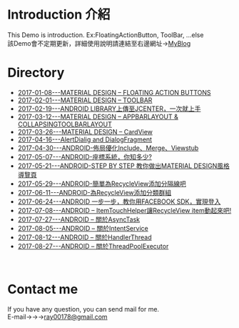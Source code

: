 Introduction 介紹
====
This Demo is introduction. Ex:FloatingActionButton, ToolBar, ...else
<br>該Demo會不定期更新，詳細使用說明請連結至右邊網址→[MyBlog](https://rayzhangweb.wordpress.com/ "Designer:RayZhang")

Directory
====
* [2017-01-08---MATERIAL DESIGN – FLOATING ACTION BUTTONS](https://rayzhangweb.wordpress.com/2017/01/08/material-design-floating-action-buttons-%E4%BD%BF%E7%94%A8/) 
* [2017-02-01---MATERIAL DESIGN – TOOLBAR](https://rayzhangweb.wordpress.com/2017/02/01/material-design-toolbar-%E4%BD%BF%E7%94%A8/)
* [2017-02-19---ANDROID LIBRARY上傳至JCENTER，一次就上手](https://rayzhangweb.wordpress.com/2017/02/19/android-library%E4%B8%8A%E5%82%B3%E8%87%B3jcenter%EF%BC%8C%E4%B8%80%E6%AC%A1%E5%B0%B1%E4%B8%8A%E6%89%8B/)
* [2017-03-12---MATERIAL DESIGN – APPBARLAYOUT & COLLAPSINGTOOLBARLAYOUT](https://rayzhangweb.wordpress.com/2017/03/12/material-design-appbarlayout-collapsingtoolbarlayout-%E4%BD%BF%E7%94%A8/)
* [2017-03-26---MATERIAL DESIGN – CardView](https://rayzhangweb.wordpress.com/2017/03/26/material-design-cardview-%E4%BD%BF%E7%94%A8/?frame-nonce=3803e6640f)
* [2017-04-16---AlertDialig and DialogFragment](https://rayzhangweb.wordpress.com/2017/04/16/android-dialog-and-dialogfragment/)
* [2017-04-30---ANDROID-佈局優化Include、Merge、Viewstub](https://rayzhangweb.wordpress.com/2017/04/30/android-%E4%BD%88%E5%B1%80%E5%84%AA%E5%8C%96include%E3%80%81merge%E3%80%81viewstub/)
* [2017-05-07---ANDROID-座標系統，你知多少?](https://rayzhangweb.wordpress.com/2017/05/07/android-%E5%BA%A7%E6%A8%99%E7%B3%BB%E7%B5%B1%EF%BC%8C%E4%BD%A0%E7%9F%A5%E5%A4%9A%E5%B0%91/?preview_id=1257&preview_nonce=29d3f6d5c1)
* [2017-05-21---ANDROID-STEP BY STEP 教你做出MATERIAL DESIGN風格 導覽頁](https://rayzhangweb.wordpress.com/2017/05/21/android-step-by-step-%E6%95%99%E4%BD%A0%E5%81%9A%E5%87%BAmaterial-design%E9%A2%A8%E6%A0%BC-%E5%B0%8E%E8%A6%BD%E9%A0%81/)
* [2017-05-29---ANDROID-簡單為RecycleView添加分隔線吧](https://rayzhangweb.wordpress.com/2017/05/29/android-%E7%B0%A1%E5%96%AE%E7%82%BArecycleview%E6%B7%BB%E5%8A%A0%E5%88%86%E9%9A%94%E7%B7%9A%E5%90%A7/?preview_id=1505&preview_nonce=1f88f79184)
* [2017-06-11---ANDROID-為RecycleView添加分類群組](https://rayzhangweb.wordpress.com/2017/06/11/android-%E7%82%BArecycle%E6%B7%BB%E5%8A%A0%E5%88%86%E9%A1%9E%E7%BE%A4%E7%B5%84%E5%90%A7/?preview_id=1642&preview_nonce=a2063df513)
* [2017-06-24---ANDROID 一步一步，教你用FACEBOOK SDK，實現登入](https://rayzhangweb.wordpress.com/2017/06/24/android-%E4%B8%80%E6%AD%A5%E4%B8%80%E6%AD%A5%EF%BC%8C%E6%95%99%E4%BD%A0%E7%94%A8facebook-sdk%EF%BC%8C%E5%AF%A6%E7%8F%BE%E7%99%BB%E5%85%A5/)
* [2017-07-08---ANDROID – ItemTouchHelper讓RecycleView item動起來吧!](https://rayzhangweb.wordpress.com/2017/07/08/android-itemtouchhelper%E8%AE%93recycleview-item%E5%8B%95%E8%B5%B7%E4%BE%86%E5%90%A7/)
* [2017-07-27---ANDROID – 關於AsyncTask](https://rayzhangweb.wordpress.com/2017/07/27/android-%E9%97%9C%E6%96%BCasynctask/)
* [2017-08-05---ANDROID – 關於IntentService](https://rayzhangweb.wordpress.com/2017/08/05/android-%E9%97%9C%E6%96%BCintentservice/)
* [2017-08-12---ANDROID – 關於HandlerThread](https://rayzhangweb.wordpress.com/2017/08/12/android-%E9%97%9C%E6%96%BChandlerthread/)
* [2017-08-27---ANDROID – 關於ThreadPoolExecutor](https://rayzhangweb.wordpress.com/2017/08/27/android-%E9%97%9C%E6%96%BC%E3%80%8Cthreadpoolexecutor%E3%80%8D/)
<br>

Contact me
====
If you have any question, you can send mail for me.<br>
E-mail→→→<ray00178@gmail.com>
